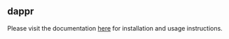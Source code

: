 ## dappr

Please visit the documentation [here](https://dappr.readthedocs.io) for installation and usage instructions.

